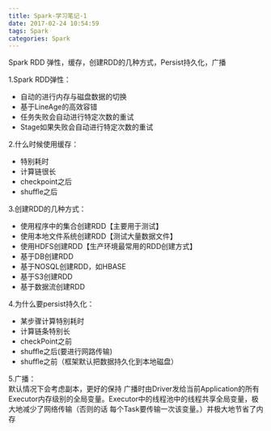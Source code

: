 ```yaml
---
title: Spark-学习笔记-1
date: 2017-02-24 10:54:59
tags: Spark
categories: Spark
---
```

Spark RDD 弹性，缓存，创建RDD的几种方式，Persist持久化，广播  

<!-- more -->
1.Spark RDD弹性：
- 自动的进行内存与磁盘数据的切换
- 基于LineAge的高效容错
- 任务失败会自动进行特定次数的重试
- Stage如果失败会自动进行特定次数的重试

2.什么时候使用缓存：
- 特别耗时
- 计算链很长
- checkpoint之后
- shuffle之后

3.创建RDD的几种方式：
- 使用程序中的集合创建RDD【主要用于测试】
- 使用本地文件系统创建RDD【测试大量数据文件】
- 使用HDFS创建RDD【生产环境最常用的RDD创建方式】
- 基于DB创建RDD
- 基于NOSQL创建RDD，如HBASE
- 基于S3创建RDD
- 基于数据流创建RDD

4.为什么要persist持久化：
- 某步骤计算特别耗时
- 计算链条特别长
- checkPoint之前
- shuffle之后(要进行网路传输)
- shuffle之前（框架默认把数据持久化到本地磁盘）

5.广播：  
默认情况下会考虑副本，更好的保持
广播时由Driver发给当前Application的所有Executor内存级别的全局变量。Executor中的线程池中的线程共享全局变量，极大地减少了网络传输（否则的话
每个Task要传输一次该变量。）并极大地节省了内存
